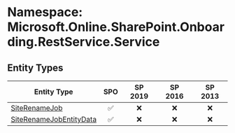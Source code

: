 # Namespace: Microsoft.Online.SharePoint.Onboarding.RestService.Service

## Entity Types

Entity Type | SPO | SP 2019 | SP 2016 | SP 2013
----------|:---:|:-------:|:-------:|:-------:
[SiteRenameJob](./EntityTypes/SiteRenameJob.md) | ✅ | ❌ | ❌ | ❌
[SiteRenameJobEntityData](./EntityTypes/SiteRenameJobEntityData.md) | ✅ | ❌ | ❌ | ❌